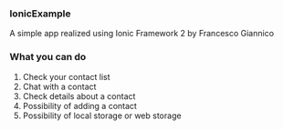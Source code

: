 ### IonicExample

A simple app realized using Ionic Framework 2 by Francesco Giannico 

### What you can do

  1) Check your contact list
  2) Chat with a contact
  3) Check details about a contact 
  4) Possibility of adding a contact
  5) Possibility of local storage or web storage